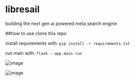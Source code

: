 # libresail
building the next gen ai powered meta search engine

##how to use
clone this repo

install requirements with: `pip install -r requirements.txt`

run main with: `flask --app main run`




![image](https://github.com/user-attachments/assets/daba048b-d7d4-4e0e-ae46-96dc11a26424)


![image](https://github.com/user-attachments/assets/81b2cada-8694-44ca-86ac-4947b21a0f56)
